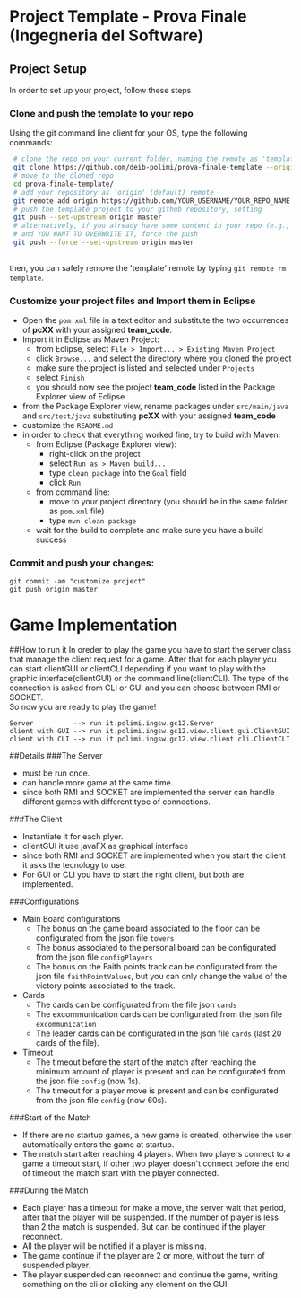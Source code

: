 # Project Template - Prova Finale (Ingegneria del Software)

## Project Setup
In order to set up your project, follow these steps
### Clone and push the template to your repo
Using the git command line client for your OS, type the following commands:
```bash
 # clone the repo on your current folder, naming the remote as 'template'
 git clone https://github.com/deib-polimi/prova-finale-template --origin template
 # move to the cloned repo
 cd prova-finale-template/
 # add your repository as 'origin' (default) remote
 git remote add origin https://github.com/YOUR_USERNAME/YOUR_REPO_NAME
 # push the template project to your github repository, setting 
 git push --set-upstream origin master
 # alternatively, if you already have some content in your repo (e.g., a README)
 # and YOU WANT TO OVERWRITE IT, force the push
 git push --force --set-upstream origin master
 
```
then, you can safely remove the 'template' remote by typing `git remote rm template`.

### Customize your project files and Import them in Eclipse
- Open the `pom.xml` file in a text editor and substitute the two occurrences of **pcXX** with your assigned **team_code**.
- Import it in Eclipse as Maven Project:
  * from Eclipse, select `File > Import... > Existing Maven Project`
  * click `Browse...` and select the directory where you cloned the project
  * make sure the project is listed and selected under `Projects`
  * select `Finish`
  * you should now see the project **team_code** listed in the Package Explorer view of Eclipse
- from the Package Explorer view, rename packages under `src/main/java` and `src/test/java` substituting **pcXX** with your assigned **team_code**
- customize the `README.md`
- in order to check that everything worked fine, try to build with Maven:
  + from Eclipse (Package Explorer view):
    * right-click on the project
    * select `Run as > Maven build...`
    * type `clean package` into the `Goal` field
    * click `Run`
  + from command line:
    * move to your project directory (you should be in the same folder as `pom.xml` file)
    * type `mvn clean package`
  + wait for the build to complete and make sure you have a build success

### Commit and push your changes:
  ```
  git commit -am "customize project"
  git push origin master
  ```
# Game Implementation
##How to run it
In oreder to play the game you have to start the server class that manage the client request for a game.
After that for each player you can start clientGUI or clientCLI depending if you want to play with the graphic interface(clientGUI) or the command line(clientCLI).
The type of the connection is asked from CLI or GUI and you can choose between RMI or SOCKET.<br>
So now you are ready to play the game!
  ```
  Server          --> run it.polimi.ingsw.gc12.Server
  client with GUI --> run it.polimi.ingsw.gc12.view.client.gui.ClientGUI
  client with CLI --> run it.polimi.ingsw.gc12.view.client.cli.ClientCLI
  ```
##Details
###The Server
- must be run once.
- can handle more game at the same time.
- since both RMI and SOCKET are implemented the server can handle different games with different type of connections.

###The Client
- Instantiate it for each plyer.
- clientGUI it use javaFX as graphical interface
- since both RMI and SOCKET are implemented when you start the client it asks the tecnology to use.
- For GUI or CLI you have to start the right client, but both are implemented.

###Configurations
- Main Board configurations
    + The bonus on the game board associated to the floor can be configurated from the json file `towers` 
    + The bonus associated to the personal board can be configurated from the json file `configPlayers`
    + The bonus on the Faith points track can be configurated from the json file `faithPointValues`, but you can only change the value of the victory points associated to the track.
- Cards
    + The cards can be configurated from the file json `cards`
    + The excommunication cards can be configurated from the json file `excommunication`
    + The leader cards can be configurated in the json file `cards` (last 20 cards of the file).
- Timeout
    + The timeout before the start of the match after reaching the minimum amount of player is present and can be configurated from the json file `config` (now 1s).
    + The timeout for a player move is present and can be configurated from the json file `config` (now 60s).

###Start of the Match
- If there are no startup games, a new game is created, otherwise the user automatically enters the game at startup.
- The match start after reaching 4 players. When two players connect to a game a timeout start, if other two player doesn't connect before the end of timeout the match start with the player connected.

###During the Match
- Each player has a timeout for make a move, the server wait that period, after that the player will be suspended. If the number of player is less than 2 the match is suspended. But can be continued if the player reconnect.
- All the player will be notified if a player is missing.
- The game continue if the player are 2 or more, without the turn of suspended player.
- The player suspended can reconnect and continue the game, writing something on the cli or clicking any element on the GUI.



 

